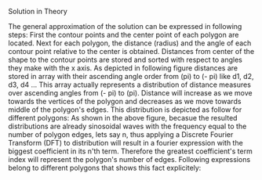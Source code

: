 Solution in Theory

The general approximation of the solution can be expressed in following steps:
 First the contour points and the center point of each polygon are located.
 Next for each polygon, the distance (radius) and the angle of each contour point relative to the center is obtained.
 Distances from center of the shape to the contour points are stored and sorted with respect to angles they make with the x axis. As depicted in following figure distances are stored in array with their ascending angle order from (pi) to (- pi) like d1, d2, d3, d4 ...
 This array actually represents a distribution of distance measures over ascending angles from (- pi) to (pi). Distance will increase as we move towards the vertices of the polygon and decreases as we move towards middle of the polygon's edges. This distribution is depicted as follow for different polygons:
As shown in the above figure, becasue the resulted distributions are already sinosoidal waves with the frequency equal to the number of polygon edges, lets say n, thus applying a Discrete Fourier Transform (DFT) to distribution will result in a fourier expression with the biggest coefficient in its n'th term. Therefore the greatest coefficient's term index will represent the polygon's number of edges. Following expressions belong to different polygons that shows this fact explicitely:
